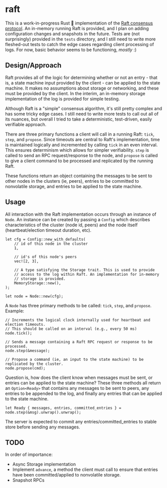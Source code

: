 # raft
This is a work-in-progress Rust 🦀 implementation of the [Raft consensus protocol](https://raft.github.io/raft.pdf). An in-memory running Raft is provided, and I plan on adding configuration changes and snapshots in the future. Tests are (not surprisingly) provided in the `tests` directory, and I still need to write more fleshed-out tests to catch the edge cases regarding client processing of logs. For now, basic behavior seems to be functioning, *mostly* :)

## Design/Approach
Raft provides all of the logic for determining whether or not an entry - that is, a state machine input provided by the client - can be applied to the state machine. It makes no assumptions about storage or networking, and these must be provided by the client. In the interim, an in-memory storage implementation of the log is provided for simple testing.

Although Raft is a "simple" consensus algorithm, it's still pretty complex and has some tricky edge cases. I still need to write more tests to call out all of its nuances, but overall I tried to take a deterministic, test-driven, easily verifiable approach.

There are three primary functions a client will call in a running Raft: `tick`, `step`, and `propose`. Since timeouts are central to Raft's implementation, time is maintained logically and incremented by calling `tick` in an even interval. This ensures determinism which allows for simpler verifiability. `step` is called to send an RPC request/response to the node, and `propose` is called to give a client command to be processed and replicated by the running Raft.

These functions return an object containing the messages to be sent to other nodes in the clusters (ie, peers), entries to be committed to nonvolatile storage, and entries to be applied to the state machine.

## Usage
All interaction with the Raft implementation occurs through an instance of `Node`. An instance can be created by passing a `Config` which describes characteristics of the cluster (node id, peers) and the node itself (heartbeat/election timeout duration, etc).
```
let cfg = Config::new_with_defaults(
    // id of this node in the cluster
    1,

    // id's of this node's peers
    vec![2, 3],

    // A type satisfying the Storage trait. This is used to provide
    // access to the log within Raft. An implementation for in-memory
    // storage is provided.
    MemoryStorage::new(),
);

let node = Node::new(cfg);
```

A `Node` has three primary methods to be called: `tick`, `step`, and `propose`.
Example:
```
// Increments the logical clock internally used for heartbeat and election timeouts.
// This should be called on an interval (e.g., every 50 ms)
node.tick();

// Sends a message containing a Raft RPC request or response to be processed.
node.step(&message);

// Propose a command (ie, an input to the state machine) to be replicated by the cluster.
node.propose(cmd);
```

Question is, how does the client know when messages must be sent, or entries can be applied to the state machine? These three methods all return an `Option<Ready>` that contains any messages to be sent to peers, any entries to be appended to the log, and finally any entries that can be applied to the state machine.

```
let Ready { messages, entries, committed_entries } = node.step(&msg).unwrap().unwrap();
```

The server is expected to commit any entries/committed_entries to stable store before sending any messages.

## TODO
In order of importance:
- Async Storage implementation
- Implement `advance`, a method the client must call to ensure that entries have been committed/applied to nonvolatile storage.
- Snapshot RPCs
